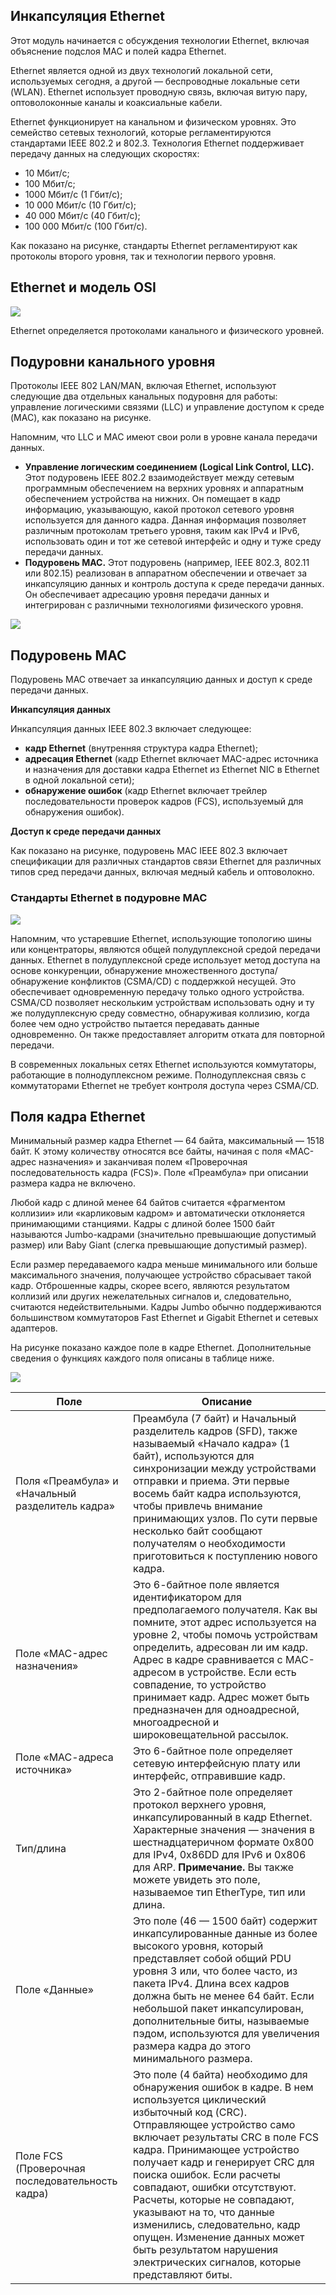 <!-- verified: agorbachev 03.05.2022 -->

<!-- 7.1.1 -->
## Инкапсуляция Ethernet

Этот модуль начинается с обсуждения технологии Ethernet, включая объяснение подслоя MAC и полей кадра Ethernet.

Ethernet является одной из двух технологий локальной сети, используемых сегодня, а другой — беспроводные локальные сети (WLAN). Ethernet использует проводную связь, включая витую пару, оптоволоконные каналы и коаксиальные кабели.

Ethernet функционирует на канальном и физическом уровнях. Это семейство сетевых технологий, которые регламентируются стандартами IEEE 802.2 и 802.3. Технология Ethernet поддерживает передачу данных на следующих скоростях:

* 10 Мбит/с;
* 100 Мбит/с;
* 1000 Мбит/с (1 Гбит/с);
* 10 000 Мбит/с (10 Гбит/с);
* 40 000 Мбит/с (40 Гбит/с);
* 100 000 Мбит/с (100 Гбит/с).

Как показано на рисунке, стандарты Ethernet регламентируют как протоколы второго уровня, так и технологии первого уровня.

## Ethernet и модель OSI

![](./assets/7.1.1.svg)


Ethernet определяется протоколами канального и физического уровней.

<!--

-->

<!-- 7.1.2 -->
## Подуровни канального уровня

Протоколы IEEE 802 LAN/MAN, включая Ethernet, используют следующие два отдельных канальных подуровня   для работы: управление логическими связями (LLC) и управление доступом к среде  (MAC), как показано на рисунке.

Напомним, что LLC и MAC имеют свои роли в уровне канала передачи данных.

* **Управление логическим соединением (Logical Link Control, LLC).** Этот подуровень IEEE 802.2 взаимодействует между сетевым программным обеспечением на верхних уровнях и аппаратным обеспечением устройства на нижних. Он помещает в кадр информацию, указывающую, какой протокол сетевого уровня используется для данного кадра. Данная информация позволяет различным протоколам третьего уровня, таким как IPv4 и IPv6, использовать один и тот же сетевой интерфейс и одну и туже среду передачи данных.
* **Подуровень MAC.** Этот подуровень (например, IEEE 802.3, 802.11 или 802.15) реализован в аппаратном обеспечении и отвечает за инкапсуляцию данных и контроль доступа к среде передачи данных. Он обеспечивает адресацию уровня передачи данных и интегрирован с различными технологиями физического уровня.

![](./assets/7.1.2.svg)


<!-- 7.1.3 -->
## Подуровень MAC

Подуровень MAC отвечает за инкапсуляцию данных и доступ к среде передачи данных.

**Инкапсуляция данных**

Инкапсуляция данных IEEE 802.3 включает следующее:

* **кадр Ethernet** (внутренняя структура кадра Ethernet);
* **адресация Ethernet** (кадр Ethernet включает MAC-адрес источника и назначения для доставки кадра Ethernet из Ethernet NIC в Ethernet в одной локальной сети);
*  **обнаружение ошибок** (кадр Ethernet включает трейлер последовательности проверок кадров (FCS), используемый для обнаружения ошибок).

**Доступ к среде передачи данных**

Как показано на рисунке, подуровень MAC IEEE 802.3 включает спецификации для различных стандартов связи Ethernet для различных типов сред передачи данных, включая медный кабель и оптоволокно.

### Стандарты Ethernet в подуровне MAC 

![](./assets/7.1.3.svg)


Напомним, что устаревшие Ethernet, использующие топологию шины или концентраторы, являются общей полудуплексной средой передачи данных. Ethernet в полудуплексной среде использует метод доступа на основе конкуренции, обнаружение множественного доступа/обнаружение конфликтов (CSMA/CD) с поддержкой несущей. Это обеспечивает одновременную передачу только одного устройства. CSMA/CD позволяет нескольким устройствам использовать одну и ту же полудуплексную среду совместно, обнаруживая коллизию, когда более чем одно устройство пытается передавать данные одновременно. Он также предоставляет алгоритм отката для повторной передачи.

В современных локальных сетях Ethernet используются коммутаторы, работающие в полнодуплексном режиме. Полнодуплексная связь с коммутаторами Ethernet не требует контроля доступа через CSMA/CD.

<!-- 7.1.4 -->
## Поля кадра Ethernet

Минимальный размер кадра Ethernet — 64 байта, максимальный — 1518 байт. К этому количеству относятся все байты, начиная с поля «MAC-адрес назначения» и заканчивая полем «Проверочная последовательность кадра (FCS)». Поле «Преамбула» при описании размера кадра не включено.

Любой кадр с длиной менее 64 байтов считается «фрагментом коллизии» или «карликовым кадром» и автоматически отклоняется принимающими станциями. Кадры с длиной более 1500 байт называются Jumbo-кадрами (значительно превышающие допустимый размер) или Baby Giant (слегка превышающие допустимый размер).

Если размер передаваемого кадра меньше минимального или больше максимального значения, получающее устройство сбрасывает такой кадр. Отброшенные кадры, скорее всего, являются результатом коллизий или других нежелательных сигналов и, следовательно, считаются недействительными. Кадры Jumbo обычно поддерживаются большинством коммутаторов Fast Ethernet и Gigabit Ethernet и сетевых адаптеров.

На рисунке показано каждое поле в кадре Ethernet. Дополнительные сведения о функциях каждого поля описаны в таблице ниже.

![](./assets/7.1.4.svg)


| **Поле** | **Описание** |
| --- | --- |
| Поля «Преамбула» и «Начальный разделитель кадра» | Преамбула (7 байт) и Начальный разделитель кадров (SFD), также называемый «Начало кадра» (1 байт), используются для синхронизации между устройствами отправки и приема. Эти первые восемь байт кадра используются, чтобы привлечь внимание принимающих узлов. По сути первые несколько байт сообщают получателям о необходимости приготовиться к поступлению нового кадра. |
| Поле «MAC-адрес назначения» | Это 6-байтное поле является идентификатором для предполагаемого получателя. Как вы помните, этот адрес используется на уровне 2, чтобы помочь устройствам определить, адресован ли им кадр. Адрес в кадре сравнивается с MAC-адресом в устройстве. Если есть совпадение, то устройство принимает кадр. Адрес может быть предназначен для одноадресной, многоадресной и широковещательной рассылок. |
| Поле «МАС-адреса источника» | Это 6-байтное поле определяет сетевую интерфейсную плату или интерфейс, отправившие кадр. |
| Тип/длина | Это 2-байтное поле определяет протокол верхнего уровня, инкапсулированный в кадр Ethernet. Характерные значения — значения в шестнадцатеричном формате 0x800 для IPv4, 0x86DD для IPv6 и 0x806 для ARP. **Примечание.** Вы также можете увидеть это поле, называемое тип EtherType, тип или длина. |
| Поле «Данные» | Это поле (46 — 1500 байт) содержит инкапсулированные данные из более высокого уровня, который представляет собой общий PDU уровня 3 или, что более часто, из пакета IPv4. Длина всех кадров должна быть не менее 64 байт. Если небольшой пакет инкапсулирован, дополнительные биты, называемые пэдом, используются для увеличения размера кадра до этого минимального размера. |
| Поле FCS (Проверочная последовательность кадра) | Это поле (4 байта) необходимо для обнаружения ошибок в кадре. В нем используется циклический избыточный код (CRC). Отправляющее устройство само включает результаты CRC в поле FCS кадра. Принимающее устройство получает кадр и генерирует CRC для поиска ошибок. Если расчеты совпадают, ошибки отсутствуют. Расчеты, которые не совпадают, указывают на то, что данные изменились, следовательно, кадр опущен. Изменение данных может быть результатом нарушения электрических сигналов, которые представляют биты. |

<!-- 7.1.5 -->
<!-- quiz -->

<!-- 7.1.6 -->
<!--## Исследовательская работа: анализ кадров Ethernet с помощью программы Wireshark [(описание в PDF)](./assets/7.1.6-lab---use-wireshark-to-examine-ethernet-frames_ru-RU.pdf)

В этой работе вам необходимо выполнить следующие задачи:

* Часть 1: Изучить поля заголовков в кадре Ethernet II
* Часть 2: Перехватить и проанализировать кадры Ethernet с помощью программы Wireshark
-->


